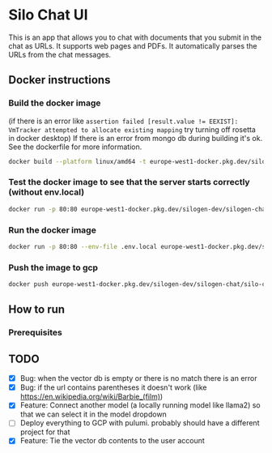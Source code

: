 # Silo Chat UI
This is an app that allows you to chat with documents that you submit in the chat as URLs. It supports web pages and 
PDFs. It automatically parses the URLs from the chat messages.

## Docker instructions

### Build the docker image 
(if there is an error like ```assertion failed [result.value != EEXIST]: VmTracker attempted to allocate existing mapping``` try turning off rosetta in docker desktop)
If there is an error from mongo db during building it's ok. See the dockerfile for more information.
```bash
docker build --platform linux/amd64 -t europe-west1-docker.pkg.dev/silogen-dev/silogen-chat/silo-chat-ui:latest . 2>&1 | tee build.log
```

### Test the docker image to see that the server starts correctly (without env.local)
```bash
docker run -p 80:80 europe-west1-docker.pkg.dev/silogen-dev/silogen-chat/silo-chat-ui:latest
```

### Run the docker image
```bash
docker run -p 80:80 --env-file .env.local europe-west1-docker.pkg.dev/silogen-dev/silogen-chat/silo-chat-ui:latest
```

### Push the image to gcp
```bash
docker push europe-west1-docker.pkg.dev/silogen-dev/silogen-chat/silo-chat-ui:latest
```

## How to run
### Prerequisites

## TODO
- [x] Bug: when the vector db is empty or there is no match there is an error
- [x] Bug: if the url contains parentheses it doesn't work (like https://en.wikipedia.org/wiki/Barbie_(film))
- [x] Feature: Connect another model (a locally running model like llama2) so that we can select it in the model dropdown
- [ ] Deploy everything to GCP with pulumi. probably should have a different project for that
- [x] Feature: Tie the vector db contents to the user account
